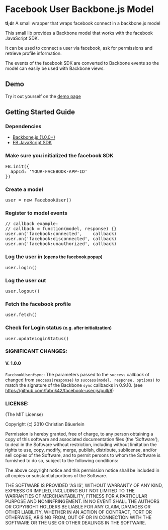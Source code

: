 # Facebook User Backbone.js Model

**tl;dr** A small wrapper that wraps facebook connect in a backbone.js model

This small lib provides a Backbone model that works with the facebook JavaScript SDK.

It can be used to connect a user via facebook, ask for permissions and retrieve profile information.

The events of the facebook SDK are converted to Backbone events so the model can easily be used with Backbone views.

## Demo

Try it out yourself on the [demo page](http://fabrik42.github.io/facebook-user.js)

## Getting Started Guide

<h3>Dependencies</h3>

* <a href="http://backbonejs.org">Backbone.js (1.0.0+)</a></li>
* <a href="https://developers.facebook.com/docs/reference/javascript">FB JavaScript SDK</a>

<h3>Make sure you initialized the facebook SDK</h3>
<pre class="prettyprint linenums">
FB.init({
  appId: 'YOUR-FACEBOOK-APP-ID'
})
</pre>

<h3>Create a model</h3>
<pre class="prettyprint linenums">
user = new FacebookUser()
</pre>

<h3>Register to model events</h3>
<pre class="prettyprint linenums">
// callback example:
// callback = function(model, response) {}
user.on('facebook:connected',    callback)
user.on('facebook:disconnected', callback)
user.on('facebook:unauthorized', callback)
</pre>

<h3>Log the user in <small>(opens the facebook popup)</small></h3>
<pre class="prettyprint linenums">
user.login()
</pre>

<h3>Log the user out</h3>
<pre class="prettyprint linenums">
user.logout()
</pre>

<h3>Fetch the facebook profile</h3>
<pre class="prettyprint linenums">
user.fetch()
</pre>

<h3>Check for Login status <small>(e.g. after initialization)</small></h3>
<pre class="prettyprint linenums">
user.updateLoginStatus()
</pre>

### SIGNIFICANT CHANGES:

#### V. 1.0.0

`FacebookUser#sync`: The parameters passed to the `success` callback of changed from `success(response)` to `success(model, response, options)` to match the signature of the Backbone `sync` callbacks in 0.9.10. (see https://github.com/fabrik42/facebook-user.js/pull/8)

### LICENSE:

(The MIT License)

Copyright (c) 2010 Christian Bäuerlein

Permission is hereby granted, free of charge, to any person obtaining
a copy of this software and associated documentation files (the
'Software'), to deal in the Software without restriction, including
without limitation the rights to use, copy, modify, merge, publish,
distribute, sublicense, and/or sell copies of the Software, and to
permit persons to whom the Software is furnished to do so, subject to
the following conditions:

The above copyright notice and this permission notice shall be
included in all copies or substantial portions of the Software.

THE SOFTWARE IS PROVIDED 'AS IS', WITHOUT WARRANTY OF ANY KIND,
EXPRESS OR IMPLIED, INCLUDING BUT NOT LIMITED TO THE WARRANTIES OF
MERCHANTABILITY, FITNESS FOR A PARTICULAR PURPOSE AND NONINFRINGEMENT.
IN NO EVENT SHALL THE AUTHORS OR COPYRIGHT HOLDERS BE LIABLE FOR ANY
CLAIM, DAMAGES OR OTHER LIABILITY, WHETHER IN AN ACTION OF CONTRACT,
TORT OR OTHERWISE, ARISING FROM, OUT OF OR IN CONNECTION WITH THE
SOFTWARE OR THE USE OR OTHER DEALINGS IN THE SOFTWARE.